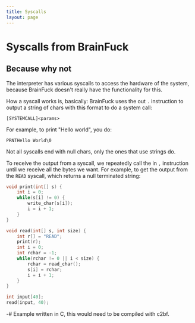 ```yaml
---
title: Syscalls
layout: page
---
```


# Syscalls from BrainFuck
## Because why not
The interpreter has various syscalls to access the hardware of the system, because BrainFuck doesn't really have the functionality for this.

How a syscall works is, basically:
BrainFuck uses the out `.` instruction to output a string of chars with this format to do a system call:
```
[SYSTEMCALL]<params>
```
For example, to print "Hello world", you do:
```
PRNTHello World\0
```
Not all syscalls end with null chars, only the ones that use strings do.

To receive the output from a syscall, we repeatedly call the in `,` instruction until we receive all the bytes we want.
For example, to get the output from the `READ` syscall, which returns a null terminated string:
```c
void print(int[] s) {
    int i = 0;
    while(s[i] != 0) {
        write_char(s[i]);
        i = i + 1;
    }
}

void read(int[] s, int size) {
    int r[] = "READ";
    print(r);
    int i = 0;
    int rchar = -1;
    while(rchar != 0 || i < size) {
        rchar = read_char();
        s[i] = rchar;
        i = i + 1;
    }
}

int input[40];
read(input, 40);
```
-# Example written in C, this would need to be compiled with c2bf.
